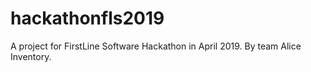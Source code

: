 # hackathonfls2019
A project for FirstLine Software Hackathon in April 2019. By team Alice Inventory.
